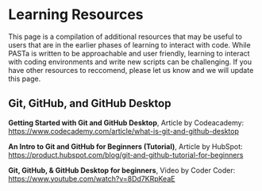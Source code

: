 # Learning Resources
This page is a compilation of additional resources that may be useful to users that are in the earlier phases of learning to interact with code. While PASTa is written to be approachable and user friendly, learning to interact with coding environments and write new scripts can be challenging. If you have other resources to reccomend, please let us know and we will update this page.

## Git, GitHub, and GitHub Desktop

__Getting Started with Git and GitHub Desktop__, Article by Codeacademy: <https://www.codecademy.com/article/what-is-git-and-github-desktop>

__An Intro to Git and GitHub for Beginners (Tutorial)__, Article by HubSpot: <https://product.hubspot.com/blog/git-and-github-tutorial-for-beginners>

__Git, GitHub, & GitHub Desktop for beginners__, Video by Coder Coder: <https://www.youtube.com/watch?v=8Dd7KRpKeaE>